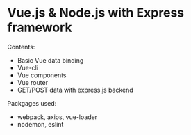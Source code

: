 # Vue.js & Node.js with Express framework
Contents:
- Basic Vue data binding
- Vue-cli
- Vue components
- Vue router
- GET/POST data with express.js backend

Packgages used:
  - webpack, axios, vue-loader
  - nodemon, eslint
